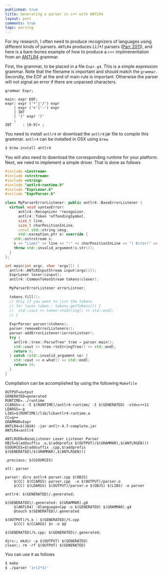 ```yaml
---
published: true
title: Generating a parser in c++ with ANTLR4
layout: post
comments: true
tags: parsing
---
```

For my research, I often need to produce recognizers of languages using different kinds of parsers.
`ANTLR4` produces _LL(*)_ parsers ([Parr 2011](/references#parr2011ll)), and here is a bare-bones example of how to produce a `c++` implmenentation from an [ANTLR4](http://www.antlr4.org/) grammar.

First, the grammar, to be placed in a file `Expr.g4`. This is a simple expression grammar. Note that the filename is important and should match the `grammar`. Secondly, the EOF at the end of main rule is important. Otherwise the parser will not signal an error if there are unparsed characters.

```ebnf
grammar Expr;

main: expr EOF;
expr: expr ('*'|'/') expr
    | expr ('+'|'-') expr
    | INT
    | '(' expr ')'
    ;
INT     : [0-9]+ ;
```
You need to install `antlr4` or download the `antlr4` jar file to compile this grammar. `antlr4` can be installed in OSX using `brew`.
```bash
$ brew install antlr4
```
You will also need to download the corresponding runtime for your platform.
Next, we need to implement a simple driver. That is done as follows
```cpp
#include <iostream>
#include <strstream>
#include <string>
#include "antlr4-runtime.h"
#include "ExprLexer.h"
#include "ExprParser.h"

class MyParserErrorListener: public antlr4::BaseErrorListener {
  virtual void syntaxError(
      antlr4::Recognizer *recognizer,
      antlr4::Token *offendingSymbol,
      size_t line,
      size_t charPositionInLine,
      const std::string &msg,
      std::exception_ptr e) override {
    std::ostrstream s;
    s << "Line(" << line << ":" << charPositionInLine << ") Error(" << msg << ")";
    throw std::invalid_argument(s.str());
  }
};

int main(int argc, char *argv[]) {
  antlr4::ANTLRInputStream input(argv[1]);
  ExprLexer lexer(&input);
  antlr4::CommonTokenStream tokens(&lexer);

  MyParserErrorListener errorListner;

  tokens.fill();
  // Only if you want to list the tokens
  // for (auto token : tokens.getTokens()) {
  //  std::cout << token->toString() << std::endl;
  // }
  
  ExprParser parser(&tokens);
  parser.removeErrorListeners();
  parser.addErrorListener(&errorListner);
  try {
    antlr4::tree::ParseTree* tree = parser.main();
    std::cout << tree->toStringTree() << std::endl;
    return 0;
  } catch (std::invalid_argument &e) {
    std::cout << e.what() << std::endl;
    return 10;
  }
}
```
Compilation can be accomplished by using the following `Makefile`
```make
OUTPUT=output
GENERATED=generated
RUNTIME=../runtime
CCARGS=-c -I $(RUNTIME)/antlr4-runtime/ -I $(GENERATED) -std=c++11	
LDARGS=-g
LIBS=$(RUNTIME)/lib/libantlr4-runtime.a
CC=g++
GRAMMAR=Expr
ANTLR4=$(JAVA) -jar antlr-4.7-complete.jar
ANTLR4=antlr4

ANTLRGEN=BaseListener Lexer Listener Parser 
OBJS=$(addsuffix .o,$(addprefix $(OUTPUT)/$(GRAMMAR),$(ANTLRGEN)))
GSOURCES=$(addsuffix .cpp,$(addprefix $(GENERATED)/$(GRAMMAR),$(ANTLRGEN)))

.precious: $(GSOURCES)

all: parser

parser: dirs antlr4 parser.cpp $(OBJS)
	$(CC) $(CCARGS) parser.cpp  -o $(OUTPUT)/parser.o 
	$(CC) $(LDARGS) $(OUTPUT)/parser.o $(OBJS) $(LIBS) -o parser

antlr4: $(GENERATED)/.generated;
 
$(GENERATED)/.generated: $(GRAMMAR).g4
	$(ANTLR4) -Dlanguage=Cpp -o $(GENERATED) $(GRAMMAR).g4
	@touch $(GENERATED)/.generated

$(OUTPUT)/%.o : $(GENERATED)/%.cpp
	$(CC) $(CCARGS) $< -o $@

$(GENERATED)/%.cpp: $(GENERATED)/.generated;

dirs:; mkdir -p $(OUTPUT) $(GENERATED) 
clean:; rm -rf $(OUTPUT) $(GENERATED)
```
You can use it as follows
```bash
$ make
$ ./parser '1+(2*3)'
```
